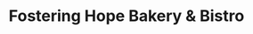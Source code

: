 ---
title: "Fostering Hope Bakery & Bistro"
url: /pottsboro/fostering-hope-bakery-and-bistro/
shop: bakery
---